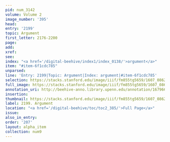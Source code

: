 ```yaml
---
pid: num_3142
volume: Volume 2
image_number: '395'
head:
entry: '2199'
topic: Argument
first_letter: 2176-2200
page:
add:
xref:
see:
index: "<a href='/digital-beehive/index1/index_0138/'>argument</a>"
item: "#item-6f1cdc785"
unparsed:
line: 'Entry: 2199|Topic: Argument|Index: argument|#item-6f1cdc785'
selection: https://stacks.stanford.edu/image/iiif/fm855tg5659/1607_0862/355,3639,2835,449/full/0/default.jpg
full_image: https://stacks.stanford.edu/image/iiif/fm855tg5659/1607_0862/full/full/0/default.jpg
annotation_uri: http://beehive-anno.library.upenn.edu/annotation/1679669667321
insertion:
thumbnail: https://stacks.stanford.edu/image/iiif/fm855tg5659/1607_0862/355,3639,600,180/250,/0/default.jpg
label: 2199. Argument
location: "<a href='/digital-beehive/toc/toc2_385/'>Full Page</a>"
issue:
also_in_entry:
order: '207'
layout: alpha_item
collection: num9
---
```

